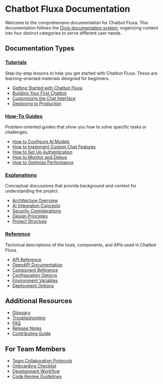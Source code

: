# Chatbot Fluxa Documentation

Welcome to the comprehensive documentation for Chatbot Fluxa. This documentation follows the [Divio documentation system](https://documentation.divio.com/), organizing content into four distinct categories to serve different user needs.

## Documentation Types

### [Tutorials](tutorials/index.md)

Step-by-step lessons to help you get started with Chatbot Fluxa. These are learning-oriented materials designed for beginners.

- [Getting Started with Chatbot Fluxa](tutorials/getting-started.md)
- [Building Your First Chatbot](tutorials/first-chatbot.md)
- [Customizing the Chat Interface](tutorials/customizing-interface.md)
- [Deploying to Production](tutorials/deploying-to-production.md)

### [How-To Guides](how-to/index.md)

Problem-oriented guides that show you how to solve specific tasks or challenges.

- [How to Configure AI Models](how-to/configure-ai-models.md)
- [How to Implement Custom Chat Features](how-to/implement-custom-features.md)
- [How to Set Up Authentication](how-to/setup-authentication.md)
- [How to Monitor and Debug](how-to/monitoring-debugging.md)
- [How to Optimize Performance](how-to/optimize-performance.md)

### [Explanations](explanations/index.md)

Conceptual discussions that provide background and context for understanding the project.

- [Architecture Overview](explanations/architecture-overview.md)
- [AI Integration Concepts](explanations/ai-integration-concepts.md)
- [Security Considerations](explanations/security-considerations.md)
- [Design Principles](explanations/design-principles.md)
- [Project Structure](explanations/project-structure.md)

### [Reference](reference/index.md)

Technical descriptions of the tools, components, and APIs used in Chatbot Fluxa.

- [API Reference](reference/api-reference.md)
- [OpenAPI Documentation](api-documentation.md)
- [Component Reference](reference/component-reference.md)
- [Configuration Options](reference/configuration-options.md)
- [Environment Variables](reference/environment-variables.md)
- [Deployment Options](reference/deployment-options.md)

## Additional Resources

- [Glossary](resources/glossary.md)
- [Troubleshooting](resources/troubleshooting.md)
- [FAQ](resources/faq.md)
- [Release Notes](resources/release-notes.md)
- [Contributing Guide](resources/contributing.md)

## For Team Members

- [Team Collaboration Protocols](team/team-collaboration.md)
- [Onboarding Checklist](team/onboarding-checklist.md)
- [Development Workflow](team/development-workflow.md)
- [Code Review Guidelines](team/code-review-guidelines.md)
